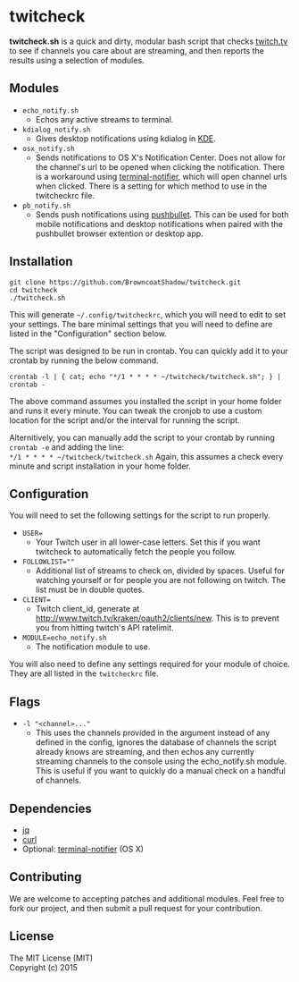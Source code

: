 twitcheck
=========
**twitcheck.sh** is a quick and dirty, modular bash script that checks [twitch.tv](https://twitch.tv) to see if channels you care about are streaming, and then reports the results using a selection of modules.


## Modules
- `echo_notify.sh`
  - Echos any active streams to terminal.
- `kdialog_notify.sh`
  - Gives desktop notifications using kdialog in [KDE](https://www.kde.org/).
- `osx_notify.sh`
  - Sends notifications to OS X's Notification Center. Does not allow for the channel's url to be opened when clicking the notification. There is a workaround using [terminal-notifier](https://github.com/alloy/terminal-notifier), which will open channel urls when clicked. There is a setting for which method to use in the twitcheckrc file.
- `pb_notify.sh`
  - Sends push notifications using [pushbullet](https://pushbullet.com). This can be used for both mobile notifications and desktop notifications when paired with the pushbullet browser extention or desktop app.


## Installation
```
git clone https://github.com/BrowncoatShadow/twitcheck.git
cd twitcheck
./twitcheck.sh
```
This will generate `~/.config/twitcheckrc`, which you will need to edit to set your settings. The bare minimal settings that you will need to define are listed in the "Configuration" section below.

The script was designed to be run in crontab. You can quickly add it to your crontab by running the below command.
```
crontab -l | { cat; echo "*/1 * * * * ~/twitcheck/twitcheck.sh"; } | crontab -
```
The above command assumes you installed the script in your home folder and runs it every minute. You can tweak the cronjob to use a custom location for the script and/or the interval for running the script.

Alternitively, you can manually add the script to your crontab by running `crontab -e` and adding the line:  
`*/1 * * * * ~/twitcheck/twitcheck.sh`
Again, this assumes a check every minute and script installation in your home folder. 


## Configuration
You will need to set the following settings for the script to run properly.

- `USER=`
  - Your Twitch user in all lower-case letters. Set this if you want twitcheck to automatically fetch the people you follow.
- `FOLLOWLIST=""`
  - Additional list of streams to check on, divided by spaces. Useful for watching yourself or for people you are not following on twitch. The list must be in double quotes.
- `CLIENT=`
  - Twitch client_id, generate at <http://www.twitch.tv/kraken/oauth2/clients/new>. This is to prevent you from hitting twitch's API ratelimit.
- `MODULE=echo_notify.sh`
  - The notification module to use.

You will also need to define any settings required for your module of choice. They are all listed in the `twitcheckrc` file.


## Flags
- `-l "<channel>..."`
  - This uses the channels provided in the argument instead of any defined in the config, ignores the database of channels the script already knows are streaming, and then echos any currently streaming channels to the console using the echo_notify.sh module. This is useful if you want to quickly do a manual check on a handful of channels.


## Dependencies
- [jq](http://stedolan.github.io/jq/)
- [curl](http://curl.haxx.se/)
- Optional: [terminal-notifier](https://github.com/alloy/terminal-notifier) (OS X)


## Contributing
We are welcome to accepting patches and additional modules. Feel free to fork our project, and then submit a pull request for your contribution.


## License
The MIT License (MIT)  
Copyright (c) 2015
